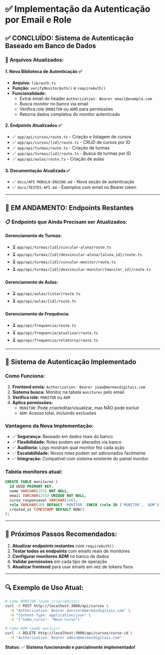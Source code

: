 # ✅ Implementação da Autenticação por Email e Role

## ✅ **CONCLUÍDO: Sistema de Autenticação Baseado em Banco de Dados**

### 🔧 **Arquivos Atualizados:**

#### **1. Nova Biblioteca de Autenticação** ✅

- **Arquivo:** `lib/auth.ts`
- **Função:** `verifyMonitorAuth()` e `requireAuth()`
- **Funcionalidade:**
  - Extrai email do header `Authorization: Bearer email@exemplo.com`
  - Busca monitor no banco via email
  - Verifica role (`MONITOR` ou `ADM`) para permissões
  - Retorna dados completos do monitor autenticado

#### **2. Endpoints Atualizados** ✅

- ✅ `app/api/cursos/route.ts` - Criação e listagem de cursos
- ✅ `app/api/cursos/[id]/route.ts` - CRUD de cursos por ID
- ✅ `app/api/turmas/route.ts` - Criação de turmas
- ✅ `app/api/turmas/[id]/route.ts` - Busca de turmas por ID
- ✅ `app/api/aulas/route.ts` - Criação de aulas

#### **3. Documentação Atualizada** ✅

- ✅ `docs/API-MODULO-ENSINO.md` - Nova seção de autenticação
- ✅ `docs/TESTES-API.md` - Exemplos com email no Bearer token

---

## 🔄 **EM ANDAMENTO: Endpoints Restantes**

### 📋 **Endpoints que Ainda Precisam ser Atualizados:**

#### **Gerenciamento de Turmas:**

- ⏳ `app/api/turmas/[id]/vincular-aluna/route.ts`
- ⏳ `app/api/turmas/[id]/desvincular-aluna/[aluna_id]/route.ts`
- ⏳ `app/api/turmas/[id]/vincular-monitor/route.ts`
- ⏳ `app/api/turmas/[id]/desvincular-monitor/[monitor_id]/route.ts`

#### **Gerenciamento de Aulas:**

- ⏳ `app/api/aulas/listar/route.ts`
- ⏳ `app/api/aulas/[id]/route.ts`

#### **Gerenciamento de Frequência:**

- ⏳ `app/api/frequencia/route.ts`
- ⏳ `app/api/frequencia/atualizar/route.ts`
- ⏳ `app/api/frequencia/relatorio/route.ts`

---

## 🎯 **Sistema de Autenticação Implementado**

### **Como Funciona:**

1. **Frontend envia:** `Authorization: Bearer joao@mermasdigitais.com`
2. **Sistema busca:** Monitor na tabela `monitores` pelo email
3. **Verifica role:** `MONITOR` ou `ADM`
4. **Aplica permissões:**
   - `MONITOR`: Pode criar/editar/visualizar, mas NÃO pode excluir
   - `ADM`: Acesso total, incluindo exclusões

### **Vantagens da Nova Implementação:**

- ✅ **Segurança:** Baseado em dados reais do banco
- ✅ **Flexibilidade:** Roles podem ser alterados via banco
- ✅ **Auditoria:** Logs mostram qual monitor fez cada ação
- ✅ **Escalabilidade:** Novos roles podem ser adicionados facilmente
- ✅ **Integração:** Compatível com sistema existente do painel monitor

### **Tabela monitores atual:**

```sql
CREATE TABLE monitores (
  id UUID PRIMARY KEY,
  nome VARCHAR(255) NOT NULL,
  email VARCHAR(255) UNIQUE NOT NULL,
  curso_responsavel VARCHAR(100),
  role VARCHAR(20) DEFAULT 'MONITOR' CHECK (role IN ('MONITOR', 'ADM')),
  created_at TIMESTAMP DEFAULT NOW()
);
```

---

## 📝 **Próximos Passos Recomendados:**

1. **Atualizar endpoints restantes** com `requireAuth()`
2. **Testar todos os endpoints** com emails reais de monitores
3. **Configurar monitores ADM** no banco de dados
4. **Validar permissões** em cada tipo de operação
5. **Atualizar frontend** para usar emails em vez de tokens fixos

---

## 🔍 **Exemplo de Uso Atual:**

```bash
# Como MONITOR (pode criar/editar)
curl -X POST http://localhost:3000/api/cursos \
  -H "Authorization: Bearer monitor@mermasdigitais.com" \
  -H "Content-Type: application/json" \
  -d '{"nome_curso": "Novo Curso"}'

# Como ADM (pode excluir)
curl -X DELETE http://localhost:3000/api/cursos/curso-id \
  -H "Authorization: Bearer admin@mermasdigitais.com"
```

**Status:** ✅ **Sistema funcionando e parcialmente implementado!**
